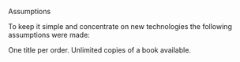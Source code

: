 Assumptions

To keep it simple and concentrate on new technologies the following assumptions were made:

One title per order.
Unlimited copies of a book available.


